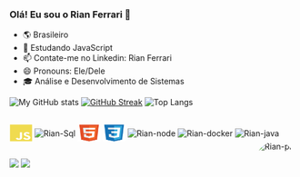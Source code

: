 ### Olá! Eu sou o Rian Ferrari 👋

- 🌎 Brasileiro
- 🌱 Estudando JavaScript
- 📫 Contate-me no Linkedin: Rian Ferrari
- 😄 Pronouns: Ele/Dele
- 🎓 Análise e Desenvolvimento de Sistemas
    
 ![My GitHub stats](https://github-readme-stats.vercel.app/api?username=Rian-Ferrari&theme=chartreuse-dark&show_icons=true&hide_border=true&card_width=width="50%")
 [![GitHub Streak](https://streak-stats.demolab.com?user=Rian-Ferrari&hide_border=true&theme=chartreuse-dark)](https://git.io/streak-stats)
  ![Top Langs](https://github-readme-stats.vercel.app/api/top-langs/?username=Rian-Ferrari&theme=chartreuse-dark&layout=compact&show_icons=true&hide_border=true&card_width=250)

<div style="display: inline_block"><br>
  <img align="center" alt="Rian-Js" height="30" width="40" src="https://raw.githubusercontent.com/devicons/devicon/master/icons/javascript/javascript-plain.svg">
  <img align="center" alt="Rian-Sql" height="30" width="40" src="https://cdn.jsdelivr.net/gh/devicons/devicon/icons/mysql/mysql-original.svg">
  <img align="center" alt="Rian-HTML" height="30" width="40" src="https://raw.githubusercontent.com/devicons/devicon/master/icons/html5/html5-original.svg">
  <img align="center" alt="Rian-CSS" height="30" width="40" src="https://raw.githubusercontent.com/devicons/devicon/master/icons/css3/css3-original.svg">
  <img align="center" alt="Rian-node" height="30" width="40" src="https://cdn.jsdelivr.net/gh/devicons/devicon/icons/nodejs/nodejs-original-wordmark.svg"/>
  <img align="center" alt="Rian-docker" height="30" width="40" src="https://cdn.jsdelivr.net/gh/devicons/devicon/icons/docker/docker-plain-wordmark.svg" />
  <img align="center" alt="Rian-java" height="30" width="40" src="https://cdn.jsdelivr.net/gh/devicons/devicon/icons/java/java-original-wordmark.svg" />
  <img align="right" alt="Rian-pic" height="150" style="border-radius:50px;" src="https://i.pinimg.com/originals/b6/d4/f9/b6d4f97174e1b7513b1e7ef06bbd4bc3.jpg">      
</div>

##

<div>
  <a href="https://www.instagram.com/rianferrari37/" target="_blank"><img src="https://img.shields.io/badge/-Instagram-%23E4405F?style=for-the-badge&logo=instagram&logoColor=white" target="_blank"></a>
  <a href="https://www.linkedin.com/in/rian-ferrari-7a954620b" target="_blank"><img src="https://img.shields.io/badge/-LinkedIn-%230077B5?style=for-the-badge&logo=linkedin&logoColor=white" target="_blank"></a>
</div>

